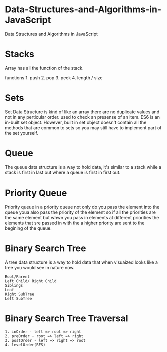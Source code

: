 # Data-Structures-and-Algorithms-in-JavaScript
Data Structures and Algorithms in JavaScript

# Stacks

Array has all the function of the stack.

functions
    1. push 
    2. pop
    3. peek
    4. length / size
# Sets

Set Data Structure is kind of like an array there are no duplicate values and not in any perticular order. used to check an presense of an item. ES6 is an in-built set object. However, built in set object doesn't contain all the methods that are common to sets so you may still have to implement part of the set yourself.

# Queue

The queue data structure is a way to hold data, it's similar to a stack while a stack is first in last out where a queue is first in first out.

# Priority Queue

Priority queue in a priority queue  not only do you pass the element into the queue youa also pass the priority of the element so if all the priorities are the same element but whwn you pass in elements at different priorities the elements that sre passed in with the a higher priority are sent to the begining of the queue.

# Binary Search Tree

A tree data structure is a way to hold data that when visuaized looks like a tree you would see in nature now.

    Root/Parent
    Left Child/ Right Child
    Siblings
    Leaf
    Right SubTree
    Left SubTree

# Binary Search Tree Traversal 

    1. inOrder - left => root => right
    2. preOrder - root => left => right
    3. postOrder - left => right => root
    4. levelOrder(BFS)
